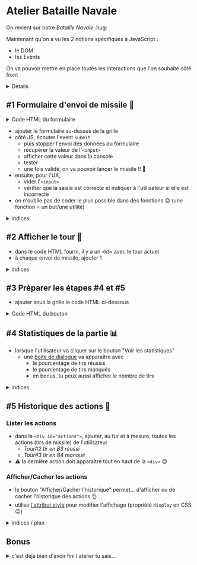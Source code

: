 # Atelier Bataille Navale

On revient sur notre _Bataille Navale_ :hug:

Maintenant qu'on a vu les 2 notions spécifiques à JavaScript :

- le DOM
- les Events

On va pouvoir mettre en place toutes les interactions que l'on souhaite côté front

<details>

![](https://media.giphy.com/media/26FPqAHtgCBzKG9mo/giphy.gif)

</details>

## #1 Formulaire d'envoi de missile :rocket:

<details><summary>Code HTML du formulaire</summary>

```html
<form class="form">
    <label for="cellToHit">Case sur laquelle envoyer un missile :</label>
    <input type="text" id="cellToHit" maxlength="2">
    <button>Missile !!!!</button>
</form>
```

</details>

- ajouter le formulaire au-dessus de la grille
- côté JS, écouter l'event `submit`
  - puis stopper l'envoi des données du formulaire
  - récupérer la valeur de l'`<input>`
  - afficher cette valeur dans la console
  - tester
  - une fois validé, on va pouvoir lancer le missile !! :rocket:
- ensuite, pour l'UX,
  - vider l'`<input>`
  - vérifier que la saisie est correcte et indiquer à l'utilisateur si elle est incorrecte
- on n'oublie pas de coder le plus possible dans des fonctions :wink: (une fonction = un but/une utilité)

<details><summary>indices</summary>

- à chaque `event` JS, on associe une fonction _handler_
- chaque fonction _handler_ reçoit un "event" en paramètre
- à partir de cet `event` JS, on peut accéder à l'élément HTML auquel on a attaché l'écouteur d'évènement (la "cible" :wink:)
- pour récupérer la valeur d'un élément `<input>`, on accède à l'attribut correspondant
  - https://developer.mozilla.org/fr/docs/Web/API/HTMLInputElement
  - ou https://developer.mozilla.org/fr/docs/Web/API/Element/getAttribute

</details>

## #2 Afficher le tour :european_castle:

- dans le code HTML fourni, il y a un `<h3>` avec le tour actuel
- à chaque envoi de missile, ajouter 1

<details><summary>indices</summary>

- on peut avoir une variable côté JS contenant le numéro actuel du tour
- et à chaque tir de missile
  - on incrémente
  - puis on met à jour le numéro dans la page

</details>

## #3 Préparer les étapes #4 et #5

- ajouter sous la grille le code HTML ci-dessous

<details><summary>Code HTML du bouton</summary>

```html
<div>
    <button id="stats">Voir les statistiques</button>
    <button id="toogle-actions">Afficher/Cacher l'historique</button>
</div>

<div id="actions">

</div>
```

Oui ok, c'était pas très compliqué, tu aurais pu le faire tout seul... :grimacing:

</details>

## #4 Statistiques de la partie :bar_chart:

- lorsque l'utilisateur va cliquer sur le bouton "Voir les statistiques"
  - une [boite de dialogue](https://developer.mozilla.org/fr/docs/Web/API/Window/alert) va apparaître avec
    - le pourcentage de tirs réussis
    - le pourcentage de tirs manqués
    - en bonus, tu peux aussi afficher le nombre de tirs

<details><summary>indices</summary>

- il va falloir écouter l'event `click` sur le bouton
- puis exécuter une fonction _handler_
- pour afficher les statistiques, on a besoin de 3 informations :
  - le nombre de tirs réussis
  - le nombre de tirs manqués
  - le nombre de tirs (qui peut se déduire des 2 précédents, ou du numéro du tour :wink:)
  - à toi de réfléchir à comment récupérer ou stocker ces informations dans ton code (il y a plusieurs possibilités)
  - c'est ce qu'on appelle de l'algorithmique :smirk:

</details>

## #5 Historique des actions :page_with_curl:

### Lister les actions

- dans la `<div id="actions">`, ajouter, au fur et à mesure, toutes les actions (tirs de missile) de l'utilisateur
  - _Tour#2 tir en B3 réussi_
  - _Tour#3 tir en B4 manqué_
- :warning: la dernière action doit apparaître tout en haut de la `<div>` :wink:

### Afficher/Cacher les actions

- le bouton "Afficher/Cacher l'historique" permet... d'afficher ou de cacher l'historique des actions :ok_hand:
- utilise [l'attribut style](https://developer.mozilla.org/fr/docs/Web/API/HTMLElement/style) pour modifier l'affichage (propriété `display` en CSS :wink:)

<details><summary>indices / plan</summary>

- il faut écouter l'event click sur le bouton
- ensuite, si la `<div id="actions">` est cachée (lire la valeur de la propriété `display`)
  - alors on l'affiche (modifier la valeur de la propriété `display`)
- sinon,
  - alors on la cache (modifier la valeur de la propriété `display`)

</details>

## Bonus

<details><summary>c'est déjà bien d'avoir fini l'atelier tu sais...</summary>

Bon ok, le [bonus est là](bonus.md)... :unamused:

</details>
